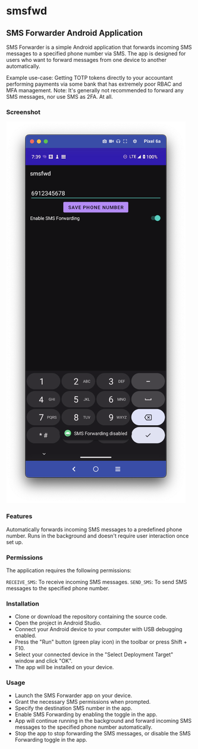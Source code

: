 # smsfwd

## SMS Forwarder Android Application

SMS Forwarder is a simple Android application that forwards incoming SMS messages to a specified phone number via SMS. The app is designed for users who want to forward messages from one device to another automatically.

Example use-case: Getting TOTP tokens directly to your accountant performing payments via some bank that has extremely poor RBAC and MFA management. 
Note: It's generally not recommended to forward any SMS messages, nor use SMS as 2FA. At all.


### Screenshot

![Screenshot](img/smsfwd-screenshot.png)

### Features

Automatically forwards incoming SMS messages to a predefined phone number.
Runs in the background and doesn't require user interaction once set up.

### Permissions

The application requires the following permissions:

`RECEIVE_SMS`: To receive incoming SMS messages.
`SEND_SMS`: To send SMS messages to the specified phone number.

### Installation

* Clone or download the repository containing the source code.
* Open the project in Android Studio.
* Connect your Android device to your computer with USB debugging enabled.
* Press the "Run" button (green play icon) in the toolbar or press Shift + F10.
* Select your connected device in the "Select Deployment Target" window and click "OK".
* The app will be installed on your device.

### Usage

* Launch the SMS Forwarder app on your device.
* Grant the necessary SMS permissions when prompted.
* Specify the destination SMS number in the app.
* Enable SMS Forwarding by enabling  the toggle in the app.
* App  will continue running in the background and forward incoming SMS messages to the specified phone number automatically.
* Stop the app to stop forwarding the SMS messages, or disable the SMS Forwarding toggle in the app.
